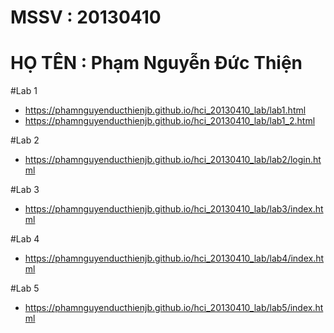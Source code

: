 
# MSSV : 20130410
# HỌ TÊN : Phạm Nguyễn Đức Thiện

#Lab 1
   + https://phamnguyenducthienjb.github.io/hci_20130410_lab/lab1.html
   + https://phamnguyenducthienjb.github.io/hci_20130410_lab/lab1_2.html

#Lab 2
   + https://phamnguyenducthienjb.github.io/hci_20130410_lab/lab2/login.html


#Lab 3
   + https://phamnguyenducthienjb.github.io/hci_20130410_lab/lab3/index.html

#Lab 4
   + https://phamnguyenducthienjb.github.io/hci_20130410_lab/lab4/index.html

#Lab 5
   + https://phamnguyenducthienjb.github.io/hci_20130410_lab/lab5/index.html
